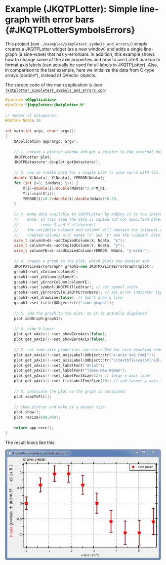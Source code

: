# Example (JKQTPLotter): Simple line-graph with error bars {#JKQTPLotterSymbolsErrors}
This project (see `./examples/simpletest_symbols_and_errors/`) simply creates a JKQTPLotter widget (as a new window) and adds a single line-graph (a sine-wave) that has y-errorbars. In addition, this example shows how to change some of the axis properties and how to use LaTeX markup to format axis labels (can actually be used for all labels in JKQTPLotter). Also, in comparison to the last example, here we initialize the data from C-type arrays (double*), instead of QVector<double> objects.

The soruce code of the main application is (see [`jkqtplotter_simpletest_symbols_and_errors.cpp`](../simpletest_symbols_and_errors/jkqtplotter_simpletest_symbols_and_errors.cpp):
```.cpp
#include <QApplication>
#include "jkqtplotter/jkqtplotter.h"

// number of datapoints:
#define Ndata 10

int main(int argc, char* argv[])
{
    QApplication app(argc, argv);

    // 1. create a plotter window and get a pointer to the internal datastore (for convenience)
    JKQTPLotter plot;
    JKQTPDatastore* ds=plot.getDatastore();

    // 2. now we create data for a simple plot (a sine curve with lin. increasing errors)
    double X[Ndata], Y[Ndata], YERROR[Ndata];
    for (int i=0; i<Ndata; i++) {
        X[i]=double(i)/double(Ndata)*2.0*M_PI;
        Y[i]=sin(X[i]);
        YERROR[i]=0.2+double(i)/double(Ndata)*0.25;
    }

    // 3. make data available to JKQTPLotter by adding it to the internal datastore.
    //    Note: In this step the data is copied (of not specified otherwise), so you can
    //          reuse X and Y afterwards!
    //    the variables columnX and columnY will contain the internal column ID of the newly
    //    created columns with names "x" and "y" and the (copied) data from X and Y.
    size_t columnX=ds->addCopiedColumn(X, Ndata, "x");
    size_t columnY=ds->addCopiedColumn(Y, Ndata, "y");
    size_t columnYE=ds->addCopiedColumn(YERROR, Ndata, "y-error");

    // 4. create a graph in the plot, which plots the dataset X/Y:
    JKQTPXYLineErrorGraph* graph1=new JKQTPXYLineErrorGraph(&plot);
    graph1->set_xColumn(columnX);
    graph1->set_yColumn(columnY);
    graph1->set_yErrorColumn(columnYE);
    graph1->set_symbol(JKQTPFilledStar); // set symbol style
    graph1->set_yErrorStyle(JKQTPErrorBars); // set error indicator type
    graph1->set_drawLine(false); // don't draw a line
    graph1->set_title(QObject::tr("sine graph"));

    // 5. add the graph to the plot, so it is actually displayed
    plot.addGraph(graph1);

    // 6. hide 0-lines
    plot.get_xAxis()->set_showZeroAxis(false);
    plot.get_yAxis()->set_showZeroAxis(false);

    // 7. set some axis properties (we use LaTeX for nice equation rendering)
    plot.get_xAxis()->set_axisLabel(QObject::tr("x-axis $x$ [mm]"));
    plot.get_yAxis()->set_axisLabel(QObject::tr("\\textbf{\\color{red}{y-axis} $\\left(y=\\sin(x)\\pm(0.2+0.25\\cdot x)\\right)$ [A.U.]}"));
    plot.get_xAxis()->set_labelFont("Arial");
    plot.get_yAxis()->set_labelFont("Times New Roman");
    plot.get_yAxis()->set_labelFontSize(12); // large x-axis label
    plot.get_yAxis()->set_tickLabelFontSize(10); // and larger y-axis tick labels

    // 8. autoscale the plot so the graph is contained
    plot.zoomToFit();

    // show plotter and make it a decent size
    plot.show();
    plot.resize(600,400);

    return app.exec();
}

```
The result looks like this:

![jkqtplotter_simpletest_symbols_and_errors](../../screenshots/jkqtplotter_simpletest_symbols_and_errors.png)


